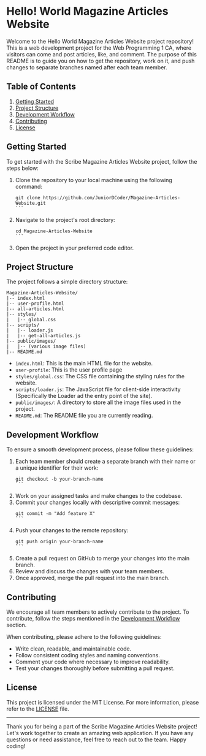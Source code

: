 # Hello! World Magazine Articles Website

Welcome to the Hello World Magazine Articles Website project repository! This is a web development project for the Web Programming 1 CA, where visitors can come and post articles, like, and comment. The purpose of this README is to guide you on how to get the repository, work on it, and push changes to separate branches named after each team member.

## Table of Contents
1. [Getting Started](#getting-started)
2. [Project Structure](#project-structure)
3. [Development Workflow](#development-workflow)
4. [Contributing](#contributing)
5. [License](#license)

## Getting Started

To get started with the Scribe Magazine Articles Website project, follow the steps below:

1. Clone the repository to your local machine using the following command:
   ````
   git clone https://github.com/JuniorDCoder/Magazine-Articles-Website.git
   ```
2. Navigate to the project's root directory:
   ````
   cd Magazine-Articles-Website
   ```
3. Open the project in your preferred code editor.

## Project Structure

The project follows a simple directory structure:

```
Magazine-Articles-Website/
|-- index.html
|-- user-profile.html
|-- all-articles.html
|-- styles/
|   |-- global.css
|-- scripts/
|   |-- loader.js
|   |-- get-all-articles.js
|-- public/images/
|   |-- (various image files)
|-- README.md
```

- `index.html`: This is the main HTML file for the website.
- `user-profile`: This is the user profile page
- `styles/global.css`: The CSS file containing the styling rules for the website.
- `scripts/loader.js`: The JavaScript file for client-side interactivity (Specifically the Loader ad the entry point of the site).
- `public/images/`: A directory to store all the image files used in the project.
- `README.md`: The README file you are currently reading.

## Development Workflow

To ensure a smooth development process, please follow these guidelines:

1. Each team member should create a separate branch with their name or a unique identifier for their work:
   ````
   git checkout -b your-branch-name
   ```
2. Work on your assigned tasks and make changes to the codebase.
3. Commit your changes locally with descriptive commit messages:
   ````
   git commit -m "Add feature X" 
   ```
4. Push your changes to the remote repository:
   ````
   git push origin your-branch-name
   ```
5. Create a pull request on GitHub to merge your changes into the main branch.
6. Review and discuss the changes with your team members.
7. Once approved, merge the pull request into the main branch.

## Contributing

We encourage all team members to actively contribute to the project. To contribute, follow the steps mentioned in the [Development Workflow](#development-workflow) section.

When contributing, please adhere to the following guidelines:
- Write clean, readable, and maintainable code.
- Follow consistent coding styles and naming conventions.
- Comment your code where necessary to improve readability.
- Test your changes thoroughly before submitting a pull request.

## License

This project is licensed under the MIT License. For more information, please refer to the [LICENSE](LICENSE) file.

---

Thank you for being a part of the Scribe Magazine Articles Website project! Let's work together to create an amazing web application. If you have any questions or need assistance, feel free to reach out to the team. Happy coding!
